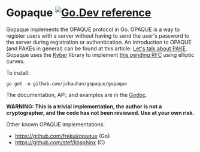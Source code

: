 # Gopaque [![Go.Dev reference](https://img.shields.io/badge/go.dev-reference-blue?logo=go&logoColor=white)](https://pkg.go.dev/github.com/jchauhan/gopaque/gopaque?tab=doc)

Gopaque implements the OPAQUE protocol in Go. OPAQUE is a way to register users with a server without having to send the
user's password to the server during registration or authentication. An introduction to OPAQUE (and PAKEs in general)
can be found at this article:
[Let's talk about PAKE](https://blog.cryptographyengineering.com/2018/10/19/lets-talk-about-pake/). Gopaque uses the
[Kyber](https://github.com/dedis/kyber) library to implement
[this pending RFC](https://tools.ietf.org/html/draft-krawczyk-cfrg-opaque-01) using elliptic curves.

To install:

    go get -u github.com/jchauhan/gopaque/gopaque

The documentation, API, and examples are in the [Godoc](https://pkg.go.dev/github.com/jchauhan/gopaque/gopaque?tab=doc).

**WARNING: This is a trivial implementation, the author is not a cryptographer, and the code has not been reviewed. Use
at your own risk.**

Other known OPAQUE implementations:

* https://github.com/frekui/opaque (Go)
* https://github.com/stef/libsphinx (C)